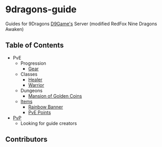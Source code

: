 # 9dragons-guide
Guides for 9Dragons [D9Game's](https://d9gitalgames.com/landing.php) Server (modified RedFox Nine Dragons Awaken)

## Table of Contents

- PvE
  - Progression
    - [Gear](docs/PvE/gear-progression.md)
  - Classes
    - [Healer](docs/PvE/classes/healer.md)
    - [Warrior](docs/PvE/classes/warrior.md)
  - Dungeons
    - [Mansion of Golden Coins](docs/PvE/dungeons/gcm-mansion-of-golden-coins.md)
  - [Items](docs/PvE/items)
    - [Rainbow Banner](docs/PvE/items/rainbow-banner.md)
    - [PvE Points](docs/PvE/pve-points.md)
- [PvP](docs/PvP)
  - Looking for guide creators

## Contributors
